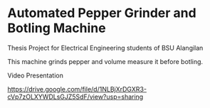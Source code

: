 # Automated Pepper Grinder and Botling Machine

Thesis Project for Electrical Engineering students of BSU Alangilan

This machine grinds pepper and volume measure it before botling.

Video Presentation

https://drive.google.com/file/d/1NLBjXrDGXR3-cVp7zOLXYWDLsGJZ5SdF/view?usp=sharing
